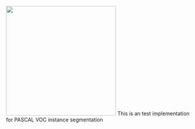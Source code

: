 <img src=".github/Detectron2-Logo-Horz.svg" width="300" >
This is an test implementation for PASCAL VOC instance segmentation

